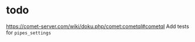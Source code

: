 
# todo

https://comet-server.com/wiki/doku.php/comet:cometql#cometql
Add tests for `pipes_settings`